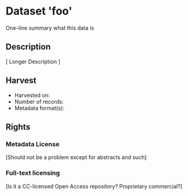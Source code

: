 Dataset 'foo'
==============

One-line summary what this data is

## Description

[ Longer Description ]

## Harvest

* Harvested on: 
* Number of records: 
* Metadata format(s):

## Rights

### Metadata License

[Should not be a problem except for abstracts and such]

### Full-text licensing

[Is it a CC-licensed Open Access repository? Proprietary commercial?]
